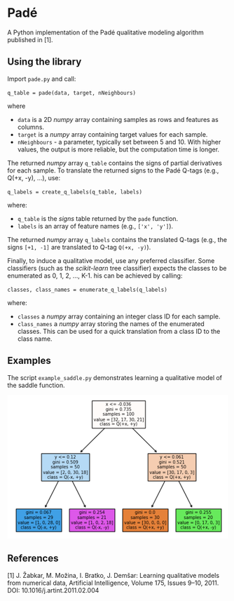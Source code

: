 # Pad&#233;
A Python implementation of the Pad&#233; qualitative modeling algorithm published in [1].

## Using the library

Import `pade.py` and call:

`q_table = pade(data, target, nNeighbours)`

where
- `data` is a 2D *numpy* array containing samples as rows and features as columns.
- `target` is a *numpy* array containing target values for each sample.
- `nNeighbours` - a parameter, typically set between 5 and 10. With higher values, the output is more reliable, but the computation time is longer.

The returned *numpy* array `q_table` contains the signs of partial derivatives for each sample. To translate the returned signs to the Pad&#233; Q-tags (e.g., Q(+x, -y), ...), use:

`q_labels = create_q_labels(q_table, labels)`

where:
- `q_table` is the *signs* table returned by the `pade` function.
- `labels` is an array of feature names (e.g., `['x', 'y']`).

The returned *numpy* array `q_labels` contains the translated Q-tags (e.g., the signs `[+1, -1]` are translated to Q-tag `Q(+x, -y)`).

Finally, to induce a qualitative model, use any preferred classifier. Some classifiers (such as the *scikit-learn* tree classifier) expects the classes to be enumerated as 0, 1, 2, ..., K-1. his can be achieved by calling:

`classes, class_names = enumerate_q_labels(q_labels)`

where:
- `classes` a *numpy* array containing an integer class ID for each sample.
- `class_names` a *numpy* array storing the names of the enumerated classes. This can be used for a quick translation from a class ID to the class name.

## Examples

The script `example_saddle.py` demonstrates learning a qualitative model of the saddle function.

![saddle model](saddle_model.png)

## References

[1] J. Žabkar, M. Možina, I. Bratko, J. Demšar: Learning qualitative models from numerical data, Artificial Intelligence, Volume 175, Issues 9–10, 2011. DOI: 10.1016/j.artint.2011.02.004
